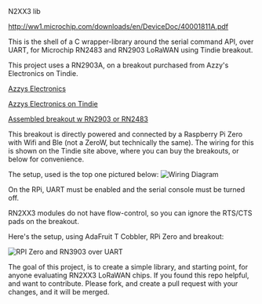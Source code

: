 N2XX3 lib

http://ww1.microchip.com/downloads/en/DeviceDoc/40001811A.pdf

This is the shell of a C wrapper-library around the serial command API, over UART, for Microchip RN2483 and RN2903 LoRaWAN using Tindie breakout.

This project uses a RN2903A, on a breakout purchased from Azzy's Electronics on Tindie.

[Azzys Electronics](http://drazzy.com/e/)

[Azzys Electronics on Tindie](https://www.tindie.com/stores/DrAzzy/)

[Assembled breakout w RN2903 or RN2483](https://www.tindie.com/products/DrAzzy/lorawan-rn2483rn2903-breakout-board-assembled/)

This breakout is directly powered and connected by a Raspberry Pi Zero with Wifi and Ble (not a ZeroW, but technically the same).  The wiring for this is shown on the Tindie site above, where you can buy the breakouts, or below for convenience.

The setup, used is the top one pictured below:
![Wiring Diagram](http://drazzy.com/e/products/img/RN2483diagram2.jpg)


On the RPi, UART must be enabled and the serial console must be turned off. 

RN2XX3 modules do not have flow-control, so you can ignore the RTS/CTS pads on the breakout.

Here's the setup, using AdaFruit T Cobbler, RPi Zero and breakout:

![RPI Zero and RN3903 over UART](https://github.com/miguellan/python-lorawan-RN2XX3/blob/master/RN2903.jpg?raw=true)

The goal of this project, is to create a simple library, and starting point, for anyone evaluating RN2XX3 LoRaWAN chips.  If you found this repo helpful, and want to contribute.  Please fork, and create a pull request with your changes, and it will be merged.

